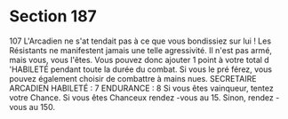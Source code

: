# Section 187

107
L'Arcadien ne s'at tendait pas à ce que vous bondissiez sur lui !
Les Résistants ne manifestent jamais une telle agressivité. Il n'est
pas armé, mais vous, vous l'êtes. Vous pouvez donc ajouter 1
point à votre total d 'HABlLETÉ  pendant toute la durée du
combat. Si vous le pré férez, vous pouvez également choisir de
combattre à mains nues.
SECRETAIRE  ARCADIEN  HABILETÉ  : 7 ENDURANCE  : 8
Si vous êtes vainqueur, tentez votre Chance. Si vous êtes
Chanceux rendez -vous au 15. Sinon, rendez -vous au 150.